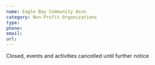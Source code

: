 ```yaml
---
name: Eagle Bay Community Assn
category: Non-Profit Organizations
type: 
phone: 
email: 
url: 
---
```


Closed, events and activities cancelled until further notice